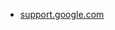 * [support.google.com](https://support.google.com/chrome/answer/95319?hl=en&co=GENIE.Platform=Desktop)
